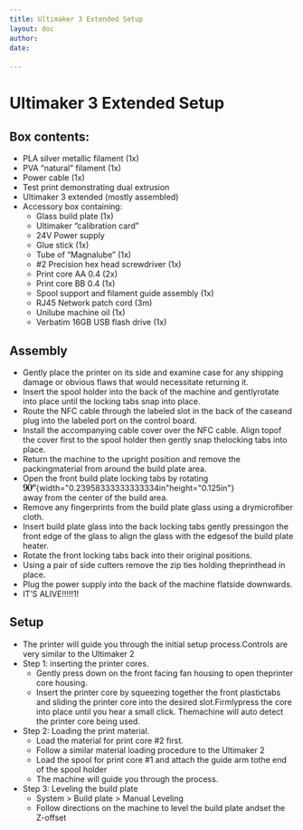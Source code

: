 ```yaml
---
title: Ultimaker 3 Extended Setup
layout: doc
author: 
date: 

---
```

# Ultimaker 3 Extended Setup

## Box contents:
-   PLA silver metallic filament (1x) 
-   PVA “natural” filament (1x) 
-   Power cable (1x) 
-   Test print demonstrating dual extrusion 
-   Ultimaker 3 extended (mostly assembled) 
-   Accessory box containing: 
    -   Glass build plate (1x) 
    -   Ultimaker “calibration card” 
    -   24V Power supply 
    -   Glue stick (1x) 
    -   Tube of “Magnalube” (1x) 
    -   #2 Precision hex head screwdriver (1x) 
    -   Print core AA 0.4 (2x) 
    -   Print core BB 0.4 (1x) 
    -   Spool support and filament guide assembly (1x) 
    -   RJ45 Network patch cord (3m) 
    -   Unilube machine oil (1x) 
    -   Verbatim 16GB USB flash drive (1x)

## Assembly

-   Gently place the printer on its side and examine case for any
shipping damage or obvious flaws that would necessitate
returning it.  
-   Insert the spool holder into the back of the machine and gentlyrotate into place until the locking tabs snap into place.  
-   Route the NFC cable through the labeled slot in the back of the caseand plug into the labeled port on the control board.  
-   Install the accompanying cable cover over the NFC cable. Align topof the cover first to the spool holder then gently snap thelocking tabs into place.  
-   Return the machine to the upright position and remove the packingmaterial from around the build plate area.  
-   Open the front build plate locking tabs by rotating  
![](img/90deg.gif){width="0.23958333333333334in"height="0.125in"}  
away from the center of the build area.  
-   Remove any fingerprints from the build plate glass using a drymicrofiber cloth.  
-   Insert build plate glass into the back locking tabs gently pressingon the front edge of the glass to align the glass with the edgesof the build plate heater.  
-   Rotate the front locking tabs back into their original positions.  
-   Using a pair of side cutters remove the zip ties holding theprinthead in place.  
-   Plug the power supply into the back of the machine flatside downwards.  
-   IT’S ALIVE!!!!!1!

## Setup

-   The printer will guide you through the initial setup process.Controls are very similar to the Ultimaker 2 
-   Step 1: inserting the printer cores.  
    -   Gently press down on the front facing fan housing to open theprinter core housing.  
    -   Insert the printer core by squeezing together the front plastictabs and sliding the printer core into the desired slot.Firmlypress the core into place until you hear a small click. Themachine will auto detect the printer core being used.  
-   Step 2: Loading the print material.  
    -   Load the material for print core #2 first.  
    -   Follow a similar material loading procedure to the Ultimaker 2 
    -   Load the spool for print core #1 and attach the guide arm tothe end of the spool holder 
    -   The machine will guide you through the process.  
-   Step 3: Leveling the build plate 
    -   System &gt; Build plate &gt; Manual Leveling 
    -   Follow directions on the machine to level the build plate andset the Z-offset 
